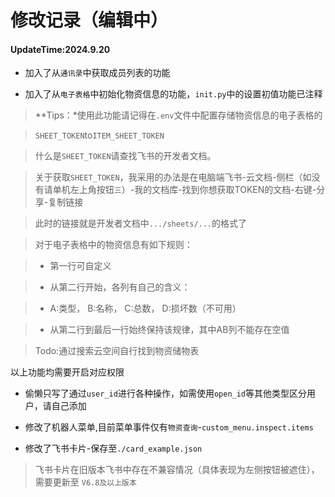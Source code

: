 # 修改记录（编辑中）

#### UpdateTime:2024.9.20

- 加入了从`通讯录`中获取成员列表的功能

- 加入了从`电子表格`中初始化物资信息的功能，`init.py`中的设置初值功能已注释

> **Tips：*使用此功能请记得在`.env`文件中配置存储物资信息的电子表格的

> `SHEET_TOKEN`to`ITEM_SHEET_TOKEN`

> 什么是`SHEET_TOKEN`请查找飞书的开发者文档。

> 关于获取`SHEET_TOKEN`，我采用的办法是在电脑端飞书-云文档-侧栏（如没有请单机左上角按钮`三`）-我的文档库-找到你想获取TOKEN的文档-右键-分享-复制链接

> 此时的链接就是开发者文档中`.../sheets/...`的格式了

> 对于电子表格中的物资信息有如下规则：

> - 第一行可自定义

> - 从第二行开始，各列有自己的含义：

> - A:类型， B:名称， C:总数， D:损坏数（不可用）

> - 从第二行到最后一行始终保持该规律，其中AB列不能存在空值

> Todo:通过搜索云空间自行找到物资储物表

以上功能均需要开启对应权限

- 偷懒只写了通过`user_id`进行各种操作，如需使用`open_id`等其他类型区分用户，请自己添加

- 修改了机器人菜单,目前菜单事件仅有`物资查询`-`custom_menu.inspect.items`

- 修改了飞书卡片-保存至`./card_example.json`

> 飞书卡片在旧版本飞书中存在不兼容情况（具体表现为左侧按钮被遮住），需要更新至 `V6.8及以上版本`